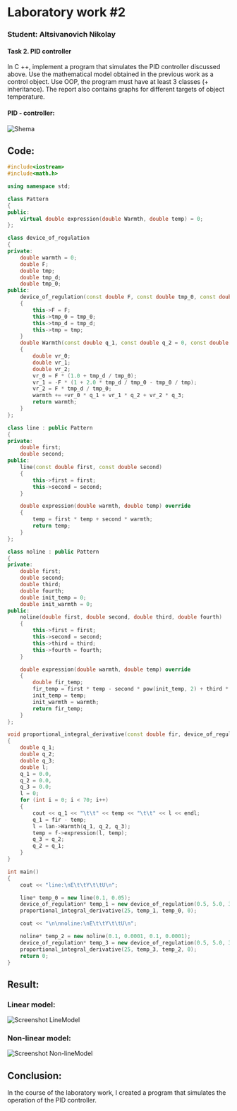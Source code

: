 # Laboratory work #2

### Student: Altsivanovich Nikolay  
#### Task 2. PID controller

In C ++, implement a program that simulates the PID controller discussed above. Use the mathematical model obtained in the previous work as a control object. Use OOP, the program must have at least 3 classes (+ inheritance). The report also contains graphs for different targets of object temperature.
  
#### PID - controller:

![Shema](doc/images/shema.png)

## Code:
```c++
#include<iostream>
#include<math.h>

using namespace std;

class Pattern
{
public:
	virtual double expression(double Warmth, double temp) = 0;
};

class device_of_regulation
{
private:
	double warmth = 0;
	double F;
	double tmp;
	double tmp_d;
	double tmp_0;
public:
	device_of_regulation(const double F, const double tmp_0, const double tmp_d, const double tmp)
	{
		this->F = F;
		this->tmp_0 = tmp_0;
		this->tmp_d = tmp_d;
		this->tmp = tmp;
	}
	double Warmth(const double q_1, const double q_2 = 0, const double q_3 = 0)
	{
		double vr_0;
		double vr_1;
		double vr_2;
		vr_0 = F * (1.0 + tmp_d / tmp_0);
		vr_1 = -F * (1 + 2.0 * tmp_d / tmp_0 - tmp_0 / tmp);
		vr_2 = F * tmp_d / tmp_0;
		warmth += +vr_0 * q_1 + vr_1 * q_2 + vr_2 * q_3;
		return warmth;
	}
};

class line : public Pattern
{
private:
	double first;
	double second;
public:
	line(const double first, const double second)
	{
		this->first = first;
		this->second = second;
	}

	double expression(double warmth, double temp) override
	{
		temp = first * temp + second * warmth;
		return temp;
	}
};

class noline : public Pattern
{
private:
	double first;
	double second;
	double third;
	double fourth;
	double init_temp = 0;
	double init_warmth = 0;
public:
	noline(double first, double second, double third, double fourth)
	{
		this->first = first;
		this->second = second;
		this->third = third;
		this->fourth = fourth;
	}

	double expression(double warmth, double temp) override
	{
		double fir_temp;
		fir_temp = first * temp - second * pow(init_temp, 2) + third * warmth + fourth * sin(init_warmth);
		init_temp = temp;
		init_warmth = warmth;
		return fir_temp;
	}
};

void proportional_integral_derivative(const double fir, device_of_regulation* lan, Pattern* f, double temp)
{
	double q_1;
	double q_2;
	double q_3;
	double l;
	q_1 = 0.0,
	q_2 = 0.0,
	q_3 = 0.0;
	l = 0;
	for (int i = 0; i < 70; i++)
	{
		cout << q_1 << "\t\t" << temp << "\t\t" << l << endl;
		q_1 = fir - temp;
		l = lan->Warmth(q_1, q_2, q_3);
		temp = f->expression(l, temp);
		q_3 = q_2;
		q_2 = q_1;
	}
}

int main()
{
	cout << "line:\nE\t\tY\t\tU\n";

	line* temp_0 = new line(0.1, 0.05);
	device_of_regulation* temp_1 = new device_of_regulation(0.5, 5.0, 35.0, 10.0);
	proportional_integral_derivative(25, temp_1, temp_0, 0);

	cout << "\n\nnoline:\nE\t\tY\t\tU\n";

	noline* temp_2 = new noline(0.1, 0.0001, 0.1, 0.0001);
	device_of_regulation* temp_3 = new device_of_regulation(0.5, 5.0, 35.0, 7.0);
	proportional_integral_derivative(25, temp_3, temp_2, 0);
	return 0;
}
```

## Result:

### Linear model:

![Screenshot LineModel](doc/images/line.png)

### Non-linear model:

![Screenshot Non-lineModel](doc/images/noline.png)

## Conclusion:

In the course of the laboratory work, I created a program that simulates the operation of the PID controller.









